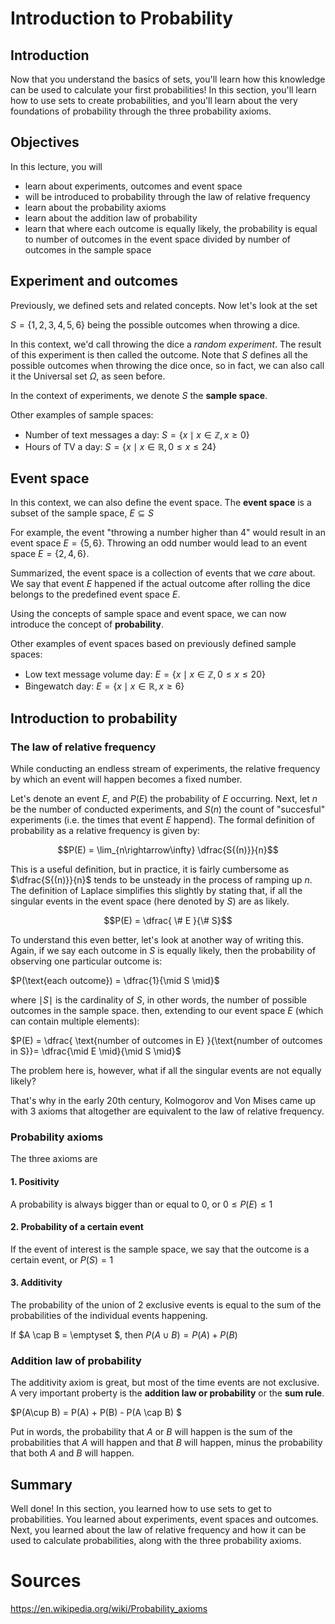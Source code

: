 
# Introduction to Probability

## Introduction

Now that you understand the basics of sets, you'll learn how this knowledge can be used to calculate your first probabilities! In this section, you'll learn how to use sets to create probabilities, and you'll learn about the very foundations of probability through the three probability axioms.

## Objectives

In this lecture, you will 

- learn about experiments, outcomes and event space
- will be introduced to probability through the law of relative frequency
- learn about the probability axioms
- learn about the addition law of probability
- learn that where each outcome is equally likely, the probability is equal to number of outcomes in the event space divided by number of outcomes in the sample space 

## Experiment and outcomes

Previously, we defined sets and related concepts. Now let's look at the set

$S= \{1,2,3,4,5,6\}$ being the possible outcomes when throwing a dice.

In this context, we'd call throwing the dice a *random experiment*. The result of this experiment is then called the outcome. Note that $S$ defines all the possible outcomes when throwing the dice once, so in fact, we can also call it the Universal set $\Omega$, as seen before.

In the context of experiments, we denote $S$ the **sample space**.

Other examples of sample spaces:
- Number of text messages a day:  $S = \{x \mid x \in \mathbb{Z}, x \geq 0\}$
- Hours of TV a day:  $S = \{x \mid x \in \mathbb{R}, 0 \leq x \leq 24 \}$

## Event space

In this context, we can also define the event space. The **event space** is a subset of the sample space, $E\subseteq S$

For example, the event "throwing a number higher than 4" would result in an event space $E= \{5,6\}$. Throwing an odd number would lead to an event space $E= \{2,4,6\}$. 


Summarized, the event space is a collection of events that we *care* about. We say that event $E$ happened if the actual outcome after rolling the dice belongs to the predefined event space  $E$.

Using the concepts of sample space and event space, we can now introduce the concept of **probability**.

Other examples of event spaces based on previously defined sample spaces:
- Low text message volume day:  $E = \{x \mid x \in \mathbb{Z}, 0 \leq x \leq 20 \}$
- Bingewatch day:  $E = \{x \mid x \in \mathbb{R}, x \geq 6 \}$

## Introduction to probability

### The law of relative frequency

While conducting an endless stream of experiments, the relative frequency by which an event will happen becomes a fixed number. 

Let's denote an event $E$, and $P(E)$ the probability of $E$ occurring. Next, let $n$ be the number of conducted experiments, and $S(n)$ the count of "succesful" experiments (i.e. the times that event $E$ happend). The formal definition of probability as a relative frequency is given by:

$$P(E) = \lim_{n\rightarrow\infty} \dfrac{S{(n)}}{n}$$

This is a useful definition, but in practice, it is fairly cumbersome as $\dfrac{S{(n)}}{n}$ tends to be unsteady in the process of ramping up $n$. The definition of Laplace simplifies this slightly by stating that, if all the singular events in the event space (here denoted by $S$) are as likely.

$$P(E) = \dfrac{ \# E }{\# S}$$

To understand this even better, let's look at another way of writing this. Again, if we say each outcome in $S$ is equally likely, then the probability of observing one particular outcome is:

$P(\text{each outcome}) = \dfrac{1}{\mid S \mid}$

where $\mid S \mid$ is the cardinality of $S$, in other words, the number of possible outcomes in the sample space.
then, extending to our event space $E$ (which can contain multiple elements):

$P(E) = \dfrac{ \text{number of outcomes in E} }{\text{number of outcomes in S}}= \dfrac{\mid E \mid}{\mid S \mid}$

The problem here is, however, what if all the singular events are not equally likely?

That's why in the early 20th century, Kolmogorov and Von Mises came up with 3 axioms that altogether are equivalent to the law of relative frequency.

###  Probability axioms

The three axioms are

#### 1. Positivity

A probability is always bigger than or equal to 0, or $0 \leq P(E) \leq 1$

#### 2. Probability of a certain event

If the event of interest is the sample space, we say that the outcome is a certain event, or $P(S) = 1$

#### 3. Additivity 

The probability of the union of 2 exclusive events is equal to the sum of the probabilities of the individual events happening.

If $A \cap B = \emptyset $, then $P(A\cup B) = P(A) + P(B)$ 

### Addition law of probability

The additivity axiom is great, but most of the time events are not exclusive. A very important proberty is the **addition law or probability** or the **sum rule**.

$P(A\cup B) = P(A) + P(B) - P(A \cap B) $ 

Put in words, the probability that $A$ or $B$ will happen is the sum of the probabilities that $A$ will happen and that $B$ will happen, minus the probability that both $A$ and $B$ will happen.

## Summary

Well done! In this section, you learned how to use sets to get to probabilities. You learned about experiments, event spaces and outcomes. Next, you learned about the law of relative frequency and how it can be used to calculate probabilities, along with the three probability axioms.

# Sources

https://en.wikipedia.org/wiki/Probability_axioms
